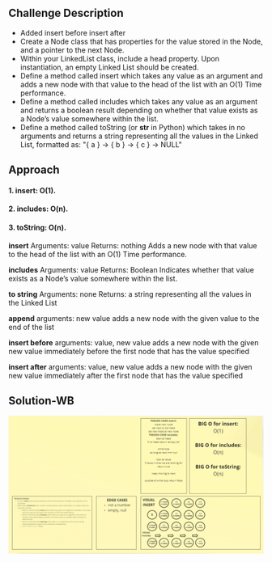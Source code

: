 ## Challenge Description
 - Added  insert before insert after
- Create a Node class that has properties for the value stored in the Node, and a pointer to the next Node.
- Within your LinkedList class, include a head property. Upon instantiation, an empty Linked List should be created.
- Define a method called insert which takes any value as an argument and adds a new node with that value to the head of the list with an O(1) Time performance.
- Define a method called includes which takes any value as an argument and returns a boolean result depending on whether that value exists as a Node’s value somewhere within the list.
- Define a method called toString (or **str** in Python) which takes in no arguments and returns a string representing all the values in the Linked List, formatted as:
  "{ a } -> { b } -> { c } -> NULL"
  


## Approach 
#### 1. insert: O(1).
#### 2. includes: O(n).
#### 3. toString: O(n).

**insert**
Arguments: value
Returns: nothing
Adds a new node with that value to the head of the list with an O(1) Time performance.

**includes**
Arguments: value
Returns: Boolean
Indicates whether that value exists as a Node’s value somewhere within the list.

**to string**
Arguments: none
Returns: a string representing all the values in the Linked List

**append**
arguments: new value
adds a new node with the given value to the end of the list

**insert before**
arguments: value, new value
adds a new node with the given new value immediately before the first node that has the value specified

**insert after**
arguments: value, new value
adds a new node with the given new value immediately after the first node that has the value specified

## Solution-WB

![](https://raw.githubusercontent.com/MasteRminD6666/data-structures-and-algorithms/main/javascript/linked-list/rami.png)

